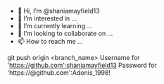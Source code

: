 - 👋 Hi, I’m @shaniamayfield13
- 👀 I’m interested in ...
- 🌱 I’m currently learning ...
- 💞️ I’m looking to collaborate on ...
- 📫 How to reach me ...

<!---
shaniamayfield13/shaniamayfield13 is a ✨ special ✨ repository because its `README.md` (this file) appears on your GitHub profile.
You can click the Preview link to take a look at your changes.
--->
git push origin <branch_name>
Username for 'https://github.com':shaniamayfield13
Password for 'https://<username>@github.com':Adonis_1998!
